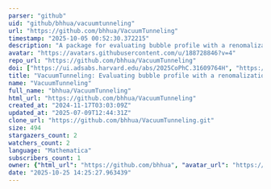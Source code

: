 ```yaml
---
parser: "github"
uid: "github/bhhua/vacuumtunneling"
url: "https://github.com/bhhua/VacuumTunneling"
timestamp: "2025-10-05 00:52:30.372215"
description: "A package for evaluating bubble profile with a renomalization factor"
avatar: "https://avatars.githubusercontent.com/u/188728846?v=4"
repo_url: "https://github.com/bhhua/VacuumTunneling"
doi: ["https://ui.adsabs.harvard.edu/abs/2025CoPhC.31609764H", "https://ui.adsabs.harvard.edu/abs/2025ascl.soft09011H/abstract"]
title: "VacuumTunneling: Evaluating bubble profile with a renomalization factor"
name: "VacuumTunneling"
full_name: "bhhua/VacuumTunneling"
html_url: "https://github.com/bhhua/VacuumTunneling"
created_at: "2024-11-17T03:03:09Z"
updated_at: "2025-07-09T12:44:31Z"
clone_url: "https://github.com/bhhua/VacuumTunneling.git"
size: 494
stargazers_count: 2
watchers_count: 2
language: "Mathematica"
subscribers_count: 1
owner: {"html_url": "https://github.com/bhhua", "avatar_url": "https://avatars.githubusercontent.com/u/188728846?v=4", "login": "bhhua", "type": "User"}
date: "2025-10-25 14:25:27.963439"
---
```

